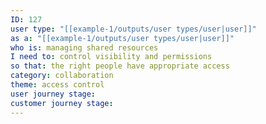 ```yaml
---
ID: 127
user type: "[[example-1/outputs/user types/user|user]]"
as a: "[[example-1/outputs/user types/user|user]]"
who is: managing shared resources
I need to: control visibility and permissions
so that: the right people have appropriate access
category: collaboration
theme: access control
user journey stage:
customer journey stage:
---
```

